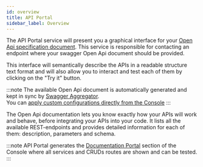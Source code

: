 ```yaml
---
id: overview
title: API Portal
sidebar_label: Overview
---
```

The API Portal service will present you a graphical interface for your [Open Api specification document](https://swagger.io/resources/open-api/). This service is responsible for contacting an endpoint where your swagger Open Api document should be provided.

This interface will semantically describe the APIs in a readable structure text format and will also allow you to interact and test each of them by clicking on the "Try it" button.

:::note
The available Open Api document is automatically generated and kept in sync by [Swagger Aggregator](../swagger-aggregator/10_overview.md).  
You can [apply custom configurations directly from the Console](../../development_suite/api-console/advanced-section/swagger-aggregator/configuration)
:::

The Open Api documentation lets you know exactly how your APIs will work and behave, before integrating your APIs into your code. It lists all the available REST-endpoints and provides detailed information for each of them: description, parameters and schema.  

:::note
API Portal generates the [Documentation Portal](../../development_suite/api-portal/api-documentations.md) section of the Console where all services and CRUDs routes are shown and can be tested.
:::
